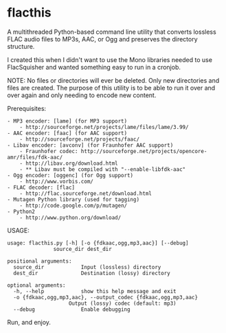 flacthis
========

A multithreaded Python-based command line utility that converts lossless FLAC 
audio files to MP3s, AAC, or Ogg and preserves the directory structure.

I created this when I didn't want to use the Mono libraries needed to use
 FlacSquisher and wanted something easy to run in a cronjob.

NOTE: No files or directories will ever be deleted. Only new directories and
 files are created. The purpose of this utility is to be able to run it over
 and over again and only needing to encode new content.


Prerequisites:

	- MP3 encoder: [lame] (for MP3 support)
		- http://sourceforge.net/projects/lame/files/lame/3.99/
	- AAC encoder: [faac] (for AAC support)
		- http://sourceforge.net/projects/faac/
	- Libav encoder: [avconv] (for Fraunhofer AAC support)
		- Fraunhofer codec: http://sourceforge.net/projects/opencore-amr/files/fdk-aac/
		- http://libav.org/download.html
		- ** Libav must be compiled with "--enable-libfdk-aac" 
	- Ogg encoder: [oggenc] (for Ogg support)
		- http://www.vorbis.com/
	- FLAC decoder: [flac] 
		- http://flac.sourceforge.net/download.html
	- Mutagen Python library (used for tagging)
		- http://code.google.com/p/mutagen/
	- Python2
		- http://www.python.org/download/

USAGE:

	usage: flacthis.py [-h] [-o {fdkaac,ogg,mp3,aac}] [--debug]
		           source_dir dest_dir

	positional arguments:
	  source_dir            Input (lossless) directory
	  dest_dir              Destination (lossy) directory

	optional arguments:
	  -h, --help            show this help message and exit
	  -o {fdkaac,ogg,mp3,aac}, --output_codec {fdkaac,ogg,mp3,aac}
		                Output (lossy) codec (default: mp3)
	  --debug               Enable debugging



Run, and enjoy.

